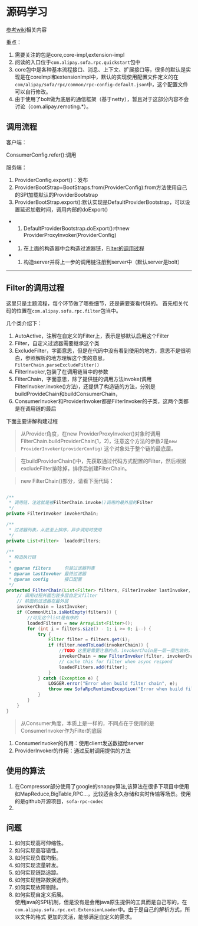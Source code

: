 # 源码学习

[参考wiki](https://github.com/alipay/sofa-rpc/wiki/Structure-Intro)相关内容

重点：<br/>

1. 需要关注的包是core,core-impl,extension-impl
1. 阅读的入口位于`com.alipay.sofa.rpc.quickstart`包中
1. core包中是各种基本流程接口、消息、上下文、扩展接口等，很多的默认是实现是在coreImpl和extensionImpl中，默认的实现使用配置文件定义的在
`com/alipay/sofa/rpc/common/rpc-config-default.json`中，这个配置文件可以自行修改。
1. 由于使用了bolt做为底层的通信框架（基于netty），暂且对于这部分内容不会讨论（com.alipay.remoting.*）。



## 调用流程

客户端：


ConsumerConfig.refer():调用

服务端：



1. ProviderConfig.export()：发布
2. ProviderBootStrap=BootStraps.from(ProviderConfig):from方法使用自己的SPI加载默认的ProviderBootstrap
3. ProviderBootStrap.export():默认实现是DefaultProviderBootstrap，可以设置延迟加载时间，调用内部的doExport()
- 1. DefaultProviderBootstrap.doExport():中new ProviderProxyInvoker(ProviderConfig)
- 1. 在上面的构造器中会构造过滤器链，[Filter的调用过程](##Filter的调用过程)
- 1. 构造server并将上一步的调用链注册到server中（默认server是bolt）



----






## Filter的调用过程

这里只是主题流程，每个环节做了哪些细节，还是需要查看代码的。
首先相关代码的位置在`com.alipay.sofa.rpc.filter`包当中。

几个类介绍下：
1. AutoActive，注解在自定义的Filter上，表示是够默认启用这个Filter
1. Filter，自定义过滤器需要继承这个类
1. ExcludeFilter，字面意思，但是在代码中没有看到使用的地方，意思不是很明白，参照解析的地方理解这个类的意思，`FilterChain.parseExcludeFilter()`
1. FilterInvoker,包装了在调用链当中的参数
1. FilterChain，字面意思，除了提供链的调用方法invoke(调用FilterInvoker.invoke()方法)，还提供了构造链的方法，分别是buildProvideChain和buildConsumerChain，
1. ConsumerInvoker和ProviderInvoker都是FilterInvoker的子类，这两个类都是在调用链的最后

下面主要讲解构建过程

> 从Provider角度，在new ProviderProxyInvoker()对象时调用FilterChain.buildProviderChain(1，2)，注意这个方法的参数2是`new ProviderInvoker(providerConfig)`
这个对象处于整个链的最底层。

> 在buildProviderChain()中，先获取通过代码方式配置的Filter，然后根据excludeFilter排除掉，排序后创建FilterChain。

> new FilterChain()部分，请看下面代码：

```java

/**
 * 调用链，注这就是被FilterChain.invoke()调用的最外层的Filter
 */
private FilterInvoker invokerChain;

/**
 * 过滤器列表，从底至上排序，异步调用时使用
 */
private List<Filter>  loadedFilters;
    
/**
 * 构造执行链
 *
 * @param filters     包装过滤器列表
 * @param lastInvoker 最终过滤器
 * @param config      接口配置
 */
protected FilterChain(List<Filter> filters, FilterInvoker lastInvoker, AbstractInterfaceConfig config) {
    // 调用过程外面包装多层自定义filter
    // 前面的过滤器在最外层
    invokerChain = lastInvoker;
    if (CommonUtils.isNotEmpty(filters)) {
        //可见这个list是有序的
        loadedFilters = new ArrayList<Filter>();
        for (int i = filters.size() - 1; i >= 0; i--) {
            try {
                Filter filter = filters.get(i);
                if (filter.needToLoad(invokerChain)) {
                    //TODO 这里是需要注意的点，invokerChain是一层一层包装的，最外面的最后才会被调用
                    invokerChain = new FilterInvoker(filter, invokerChain, config);
                    // cache this for filter when async respond
                    loadedFilters.add(filter);
                }
            } catch (Exception e) {
                LOGGER.error("Error when build filter chain", e);
                throw new SofaRpcRuntimeException("Error when build filter chain", e);
            }
        }
    }
}
```

> 从Consumer角度，本质上是一样的，不同点在于使用的是ConsumerInvoker作为Filter的底层



1. ConsumerInvoker的作用：使用client发送数据给server
1. ProviderInvoker的作用：通过反射调用提供的方法


## 使用的算法

1. 在Compressor部分使用了google的snappy算法,该算法在很多下项目中使用如MapReduce,BigTable,RPC...，比较适合永久存储和实时传输等场景。使用的是github开源项目，`sofa-rpc-codec`
1. 


## 问题

1. 如何实现高可伸缩性。<br/>
1. 如何实现高容错性。<br/>
1. 如何实现负载均衡。<br/>
1. 如何实现流量转发。<br/>
1. 如何实现链路追踪。<br/>
1. 如何实现链路数据透传。<br/>
1. 如何实现故障剔除。<br/>
1. 如何实现自定义拓展。<br/>
使用java的SPI机制，但是没有是会用java原生提供的工具而是自己写的，在`com.alipay.sofa.rpc.ext.ExtensionLoader`中。由于是自己的解析方式，所以文件的格式
更加的灵活，能够满足自定义的需求。



